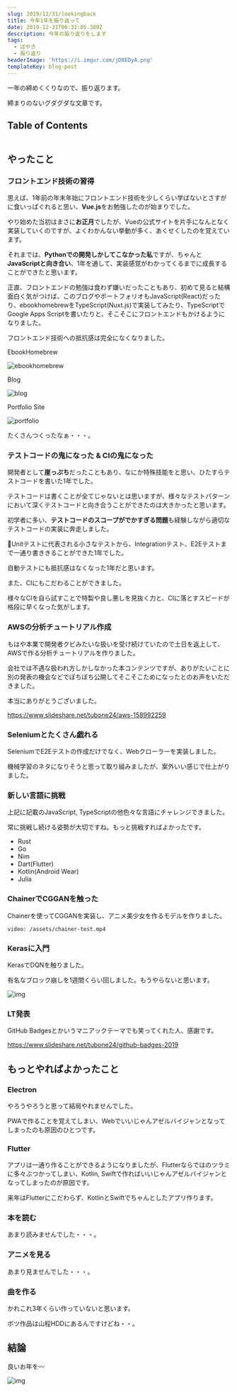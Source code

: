 ```yaml
---
slug: 2019/12/31/lookingback
title: 今年1年を振り返って
date: 2019-12-31T06:32:05.380Z
description: 今年の振り返りをします
tags:
  - ぼやき
  - 振り返り
headerImage: 'https://i.imgur.com/jD0EDyA.png'
templateKey: blog-post
---
```

一年の締めくくりなので、振り返ります。

締まりのないグダグダな文章です。

## Table of Contents

```toc

```

## やったこと

### フロントエンド技術の習得

思えば、1年前の年末年始にフロントエンド技術を少しくらい学ばないとさすがに食いっぱぐれると思い、**Vue.js**をお勉強したのが始まりでした。

やり始めた当初はまさに**お正月**でしたが、Vueの公式サイトを片手になんとなく実装していくのですが、よくわかんない挙動が多く、あくせくしたのを覚えています。

それまでは、**Pythonでの開発しかしてこなかった私**ですが、ちゃんと**JavaScriptと向き合い**、1年を通して、実装感覚がわかってくるまでに成長することができたと思います。

正直、フロントエンドの勉強は食わず嫌いだったこともあり、初めて見ると結構面白く気がつけば、このブログやポートフォリオもJavaScript(React)だったり、ebookhomebrewをTypeScript(Nuxt.js)で実装してみたり、TypeScriptでGoogle Apps Scriptを書いたりと、そこそこにフロントエンドもかけるようになりました。

フロントエンド技術への抵抗感は完全になくなりました。

EbookHomebrew

![ebookhomebrew](https://i.imgur.com/CjUmkLS.png)

Blog

![blog](https://i.imgur.com/JKVT3NL.png)

Portfolio Site

![portfolio](https://i.imgur.com/sIB10fc.png)

たくさんつくったなぁ・・・。

### テストコードの鬼になった & CIの鬼になった

開発者として**崖っぷち**だったこともあり、なにか特殊技能をと思い、ひたすらテストコードを書いた1年でした。

テストコードは書くことが全てじゃないとは思いますが、様々なテストパターンにおいて深くテストコードと向き合うことができたのは大きかったと思います。

初学者に多い、**テストコードのスコープがでかすぎる問題**も経験しながら適切なテストコードの実装に奔走しました。

Unitテストに代表される小さなテストから、Integrationテスト、E2Eテストまで一通り書ききることができた1年でした。

自動テストにも抵抗感はなくなった1年だと思います。

また、CIにもこだわることができました。

様々なCIを自ら試すことで特製や良し悪しを見抜く力と、CIに落とすスピードが格段に早くなった気がします。

### AWSの分析チュートリアル作成

もはや本業で開発者クビみたいな扱いを受け続けていたので土日を返上して、AWSで作る分析チュートリアルを作りました。

会社では不遇な扱われ方しかしなかった本コンテンツですが、ありがたいことに別の発表の機会などでぼちぼち公開してそこそこためになったとのお声をいただきました。

本当にありがとうございました。

https://www.slideshare.net/tubone24/aws-158992259

### Seleniumとたくさん戯れる

SeleniumでE2Eテストの作成だけでなく、Webクローラーを実装しました。

機械学習のネタになりそうと思って取り組みましたが、案外いい感じで仕上がりました。

### 新しい言語に挑戦

上記に記載のJavaScript, TypeScriptの他色々な言語にチャレンジできました。

常に挑戦し続ける姿勢が大切ですね。もっと挑戦すればよかったです。

- Rust
- Go
- Nim
- Dart(Flutter)
- Kotlin(Android Wear)
- Julia

### ChainerでCGGANを触った

Chainerを使ってCGGANを実装し、アニメ美少女を作るモデルを作りました。

`video: /assets/chainer-test.mp4`

### Kerasに入門

KerasでDQNを触りました。

有名なブロック崩しを1週間くらい回しました。もうやらないと思います。

![img](https://i.imgur.com/VIor7Ip.jpg)

### LT発表

GitHub Badgesとかいうマニアックテーマでも笑ってくれた人、感謝です。

https://www.slideshare.net/tubone24/github-badges-2019

## もっとやればよかったこと 

### Electron

やろうやろうと思って結局やれませんでした。

PWAで作ることを覚えてしまい、Webでいいじゃんアゼルバイジャンとなってしまったのも原因のひとつです。

### Flutter

アプリは一通り作ることができるようになりましたが、Flutterならではのツラミに多々ぶつかってしまい、Kotlin, Swiftで作ればいいじゃんアゼルバイジャンとなってしまったのが原因です。

来年はFlutterにこだわらず、KotlinとSwiftでちゃんとしたアプリ作ります。

### 本を読む

あまり読みませんでした・・・。

### アニメを見る

あまり見ませんでした・・・。

### 曲を作る

かれこれ3年くらい作っていないと思います。

ボツ作品は山程HDDにあるんですけどね・・。

## 結論

良いお年を〰

![img](https://i.imgur.com/jD0EDyA.png)

